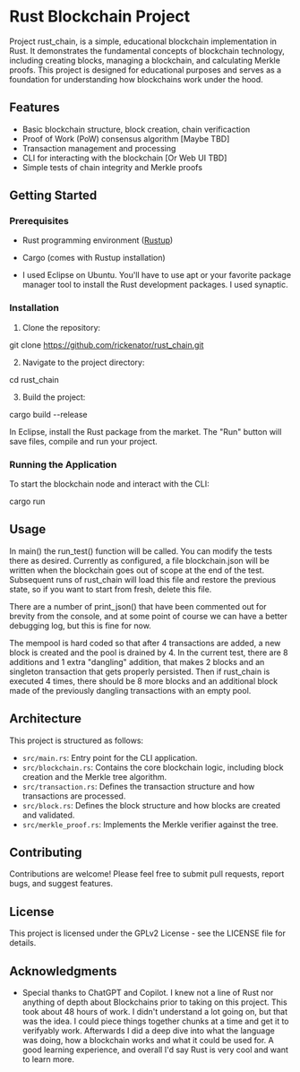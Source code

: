 
# Rust Blockchain Project

Project rust_chain, is a simple, educational blockchain implementation in Rust. It demonstrates the fundamental concepts of blockchain technology, including creating blocks, managing a blockchain, and calculating Merkle proofs. This project is designed for educational purposes and serves as a foundation for understanding how blockchains work under the hood.

## Features

- Basic blockchain structure, block creation, chain verificaction
- Proof of Work (PoW) consensus algorithm [Maybe TBD]
- Transaction management and processing
- CLI for interacting with the blockchain [Or Web UI TBD]
- Simple tests of chain integrity and Merkle proofs

## Getting Started

### Prerequisites

- Rust programming environment ([Rustup](https://rustup.rs/))
- Cargo (comes with Rustup installation)
  
- I used Eclipse on Ubuntu. You'll have to use apt or your favorite package manager tool to install the Rust development packages. I used synaptic.

### Installation

1. Clone the repository:

git clone https://github.com/rickenator/rust_chain.git

2. Navigate to the project directory:

cd rust_chain

3. Build the project:

cargo build --release


In Eclipse, install the Rust package from the market. The "Run" button will save files, compile and run your project. 

### Running the Application

To start the blockchain node and interact with the CLI:

cargo run


## Usage

In main() the run_test() function will be called. You can modify the tests there as desired. Currently as configured, a file blockchain.json will be written when the blockchain goes out of scope at the end of the test. Subsequent runs of rust_chain will load this file and restore the previous state, so if you want to start from fresh, delete this file. 

There are a number of print_json() that have been commented out for brevity from the console, and at some point of course we can have a better debugging log, but this is fine for now. 

The mempool is hard coded so that after 4 transactions are added, a new block is created and the pool is drained by 4. In the current test, there are 8 additions and 1 extra "dangling" addition, that makes 2 blocks and an singleton transaction that gets properly persisted. Then if rust_chain is executed 4 times, there should be 8 more blocks and an additional block made of the previously dangling transactions with an empty pool.

## Architecture

This project is structured as follows:

- `src/main.rs`: Entry point for the CLI application.
- `src/blockchain.rs`: Contains the core blockchain logic, including block creation and the Merkle tree algorithm.
- `src/transaction.rs`: Defines the transaction structure and how transactions are processed.
- `src/block.rs`: Defines the block structure and how blocks are created and validated.
- `src/merkle_proof.rs`: Implements the Merkle verifier against the tree.

## Contributing

Contributions are welcome! Please feel free to submit pull requests, report bugs, and suggest features.

## License

This project is licensed under the GPLv2 License - see the LICENSE file for details.

## Acknowledgments

- Special thanks to ChatGPT and Copilot. I knew not a line of Rust nor anything of depth about Blockchains prior to taking on this project. This took about 48 hours of work. I didn't understand a lot going on, but that was the idea. I could piece things together chunks at a time and get it to verifyably work. Afterwards I did a deep dive into what the language was doing, how a blockchain works and what it could be used for. A good learning experience, and overall I'd say Rust is very cool and want to learn more.


